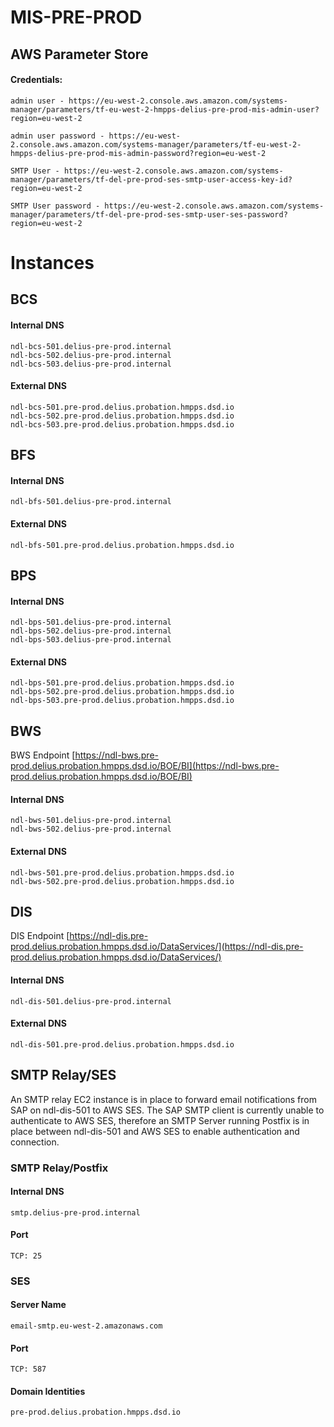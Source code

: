# MIS-PRE-PROD


## AWS Parameter Store

#### Credentials:

```
admin user - https://eu-west-2.console.aws.amazon.com/systems-manager/parameters/tf-eu-west-2-hmpps-delius-pre-prod-mis-admin-user?region=eu-west-2

admin user password - https://eu-west-2.console.aws.amazon.com/systems-manager/parameters/tf-eu-west-2-hmpps-delius-pre-prod-mis-admin-password?region=eu-west-2

SMTP User - https://eu-west-2.console.aws.amazon.com/systems-manager/parameters/tf-del-pre-prod-ses-smtp-user-access-key-id?region=eu-west-2

SMTP User password - https://eu-west-2.console.aws.amazon.com/systems-manager/parameters/tf-del-pre-prod-ses-smtp-user-ses-password?region=eu-west-2
```

# Instances

## BCS

#### Internal DNS  


```
ndl-bcs-501.delius-pre-prod.internal
ndl-bcs-502.delius-pre-prod.internal
ndl-bcs-503.delius-pre-prod.internal
```

#### External DNS  

```
ndl-bcs-501.pre-prod.delius.probation.hmpps.dsd.io
ndl-bcs-502.pre-prod.delius.probation.hmpps.dsd.io
ndl-bcs-503.pre-prod.delius.probation.hmpps.dsd.io
```
## BFS

#### Internal DNS  

```
ndl-bfs-501.delius-pre-prod.internal
```

#### External DNS  

```
ndl-bfs-501.pre-prod.delius.probation.hmpps.dsd.io
```
## BPS
#### Internal DNS  


```
ndl-bps-501.delius-pre-prod.internal
ndl-bps-502.delius-pre-prod.internal
ndl-bps-503.delius-pre-prod.internal

```

#### External DNS  

```
ndl-bps-501.pre-prod.delius.probation.hmpps.dsd.io
ndl-bps-502.pre-prod.delius.probation.hmpps.dsd.io
ndl-bps-503.pre-prod.delius.probation.hmpps.dsd.io
```
## BWS
BWS Endpoint [https://ndl-bws.pre-prod.delius.probation.hmpps.dsd.io/BOE/BI](https://ndl-bws.pre-prod.delius.probation.hmpps.dsd.io/BOE/BI)

#### Internal DNS  


```
ndl-bws-501.delius-pre-prod.internal
ndl-bws-502.delius-pre-prod.internal
```

#### External DNS  

```
ndl-bws-501.pre-prod.delius.probation.hmpps.dsd.io
ndl-bws-502.pre-prod.delius.probation.hmpps.dsd.io
```
## DIS
DIS Endpoint [https://ndl-dis.pre-prod.delius.probation.hmpps.dsd.io/DataServices/](https://ndl-dis.pre-prod.delius.probation.hmpps.dsd.io/DataServices/)

#### Internal DNS  


```
ndl-dis-501.delius-pre-prod.internal
```

#### External DNS  

```
ndl-dis-501.pre-prod.delius.probation.hmpps.dsd.io
```

## SMTP Relay/SES
An SMTP relay EC2 instance is in place to forward email notifications from SAP on ndl-dis-501 to AWS SES. The SAP SMTP client is currently unable to authenticate to AWS SES, therefore an SMTP Server running Postfix is in place between ndl-dis-501 and AWS SES to enable authentication and connection.

### SMTP Relay/Postfix
#### Internal DNS
```
smtp.delius-pre-prod.internal
```
#### Port
```
TCP: 25
```


### SES
#### Server Name
```
email-smtp.eu-west-2.amazonaws.com
```
#### Port
```
TCP: 587
```

#### Domain Identities
```
pre-prod.delius.probation.hmpps.dsd.io
```
